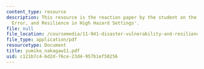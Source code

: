 ```yaml
---
content_type: resource
description: This resource is the reaction paper by the student on the topic 'Threat,
  Error, and Resilience in High Hazard Settings'.
file: null
file_location: /coursemedia/11-941-disaster-vulnerability-and-resilience-spring-2005/c121b7c46d2d76ce23d4957b1ef50256_yumiko_nakagaw11.pdf
file_type: application/pdf
resourcetype: Document
title: yumiko_nakagaw11.pdf
uid: c121b7c4-6d2d-76ce-23d4-957b1ef50256
---
```

